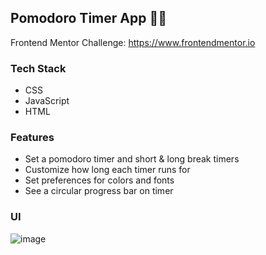 ## Pomodoro Timer App 🍅⏰

Frontend Mentor Challenge: https://www.frontendmentor.io 


### Tech Stack
- CSS
- JavaScript 
- HTML


### Features 

- Set a pomodoro timer and short & long break timers 
- Customize how long each timer runs for
- Set preferences for colors and fonts
- See a circular progress bar on timer


### UI 

![image](https://user-images.githubusercontent.com/76473196/120899913-091b0f00-c600-11eb-8329-d608eb533e45.png)

